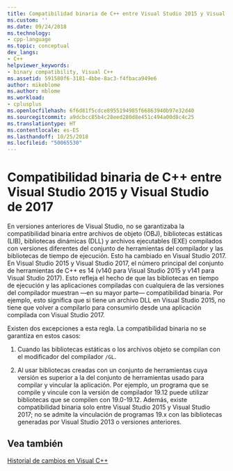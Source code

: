 ```yaml
---
title: Compatibilidad binaria de C++ entre Visual Studio 2015 y Visual Studio de 2017 | Microsoft Docs
ms.custom: ''
ms.date: 09/24/2018
ms.technology:
- cpp-language
ms.topic: conceptual
dev_langs:
- C++
helpviewer_keywords:
- binary compatibility, Visual C++
ms.assetid: 591580f6-3181-4bbe-8ac3-f4fbaca949e6
author: mikeblome
ms.author: mblome
ms.workload:
- cplusplus
ms.openlocfilehash: 6f6d81f5cdce8955194985f66863940b97e32d40
ms.sourcegitcommit: a9dcbcc85b4c28eed280d8e451c494a00d8c4c25
ms.translationtype: HT
ms.contentlocale: es-ES
ms.lasthandoff: 10/25/2018
ms.locfileid: "50065530"
---
```

# <a name="c-binary-compatibility-between-visual-studio-2015-and-visual-studio-2017"></a>Compatibilidad binaria de C++ entre Visual Studio 2015 y Visual Studio de 2017

En versiones anteriores de Visual Studio, no se garantizaba la compatibilidad binaria entre archivos de objeto (OBJ), bibliotecas estáticas (LIB), bibliotecas dinámicas (DLL) y archivos ejecutables (EXE) compilados con versiones diferentes del conjunto de herramientas del compilador y las bibliotecas de tiempo de ejecución. Esto ha cambiado en Visual Studio 2017. En Visual Studio 2015 y Visual Studio 2017, el número principal del conjunto de herramientas de C++ es 14 (v140 para Visual Studio 2015 y v141 para Visual Studio 2017). Esto refleja el hecho de que las bibliotecas en tiempo de ejecución y las aplicaciones compiladas con cualquiera de las versiones del compilador muestran —en su mayor parte— compatibilidad binaria. Por ejemplo, esto significa que si tiene un archivo DLL en Visual Studio 2015, no tiene que volver a compilarlo para consumirlo desde una aplicación compilada con Visual Studio 2017.

Existen dos excepciones a esta regla. La compatibilidad binaria no se garantiza en estos casos:

1. Cuando las bibliotecas estáticas o los archivos objeto se compilan con el modificador del compilador `/GL`.

2. Al usar bibliotecas creadas con un conjunto de herramientas cuya versión es superior a la del conjunto de herramientas usado para compilar y vincular la aplicación. Por ejemplo, un programa que se compile y vincule con la versión de compilador 19.12 puede utilizar bibliotecas que se compilen con 19.0-19.12. Además, existe compatibilidad binaria solo entre Visual Studio 2015 y Visual Studio 2017; no se admite la vinculación de programas 19.x con las bibliotecas generadas por Visual Studio 2013 o versiones anteriores.

## <a name="see-also"></a>Vea también

[Historial de cambios en Visual C++](..\porting\visual-cpp-change-history-2003-2015.md)
